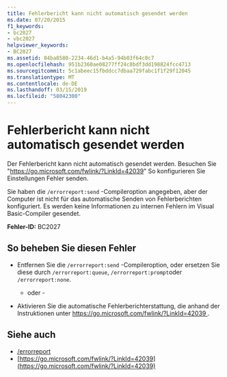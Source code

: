 ```yaml
---
title: Fehlerbericht kann nicht automatisch gesendet werden
ms.date: 07/20/2015
f1_keywords:
- bc2027
- vbc2027
helpviewer_keywords:
- BC2027
ms.assetid: 84ba8580-2234-46d1-b4a5-94b03f64c0c7
ms.openlocfilehash: 951b2360ae08277ff24c8bdf3dd198824fcc4713
ms.sourcegitcommit: 5c1abeec15fbddcc7dbaa729fabc1f1f29f12045
ms.translationtype: MT
ms.contentlocale: de-DE
ms.lasthandoff: 03/15/2019
ms.locfileid: "58042300"
---
```

# <a name="cannot-send-error-report-automatically"></a>Fehlerbericht kann nicht automatisch gesendet werden
Der Fehlerbericht kann nicht automatisch gesendet werden. Besuchen Sie "https://go.microsoft.com/fwlink/?LinkId=42039" So konfigurieren Sie Einstellungen Fehler senden.  
  
 Sie haben die `/errorreport:send` -Compileroption angegeben, aber der Computer ist nicht für das automatische Senden von Fehlerberichten konfiguriert. Es werden keine Informationen zu internen Fehlern im Visual Basic-Compiler gesendet.  
  
 **Fehler-ID:** BC2027  
  
## <a name="to-correct-this-error"></a>So beheben Sie diesen Fehler  
  
-   Entfernen Sie die `/errorreport:send` -Compileroption, oder ersetzen Sie diese durch `/errorreport:queue`, `/errorreport:prompt`oder `/errorreport:none`.  
  
     - oder -  
  
-   Aktivieren Sie die automatische Fehlerberichterstattung, die anhand der Instruktionen unter [ https://go.microsoft.com/fwlink/?LinkId=42039 ](https://go.microsoft.com/fwlink/?LinkId=42039).  
  
## <a name="see-also"></a>Siehe auch

- [/errorreport](../../visual-basic/reference/command-line-compiler/errorreport.md)
- [https://go.microsoft.com/fwlink/?LinkId=42039](https://go.microsoft.com/fwlink/?LinkId=42039)
